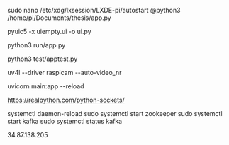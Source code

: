 <!-- Autorun Start Up -->
sudo nano /etc/xdg/lxsession/LXDE-pi/autostart 
@python3 /home/pi/Documents/thesis/app.py

<!-- Transform pyqt5 to .py -->
pyuic5 -x uiempty.ui -o ui.py

<!-- Run app -->
python3 run/app.py

<!-- Test app by flask -->
python3 test/apptest.py

<!-- unofficial userspace V4L2 driver for the Raspberry Pi Camera Module -->
uv4l --driver raspicam --auto-video_nr

<!-- Fast API -->
uvicorn main:app --reload

https://realpython.com/python-sockets/


<!-- Kafka -->
systemctl daemon-reload
sudo systemctl start zookeeper
sudo systemctl start kafka
sudo systemctl status kafka

34.87.138.205
